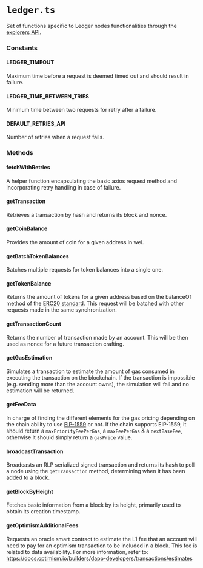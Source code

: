 # `ledger.ts`
Set of functions specific to Ledger nodes functionalities through the [explorers API](https://explorers.api.live.ledger.com/blockchain/v4/eth/docs/). 

### Constants

#### LEDGER_TIMEOUT
Maximum time before a request is deemed timed out and should result in failure.

#### LEDGER_TIME_BETWEEN_TRIES
Minimum time between two requests for retry after a failure.

#### DEFAULT_RETRIES_API
Number of retries when a request fails.

### Methods
#### fetchWithRetries
A helper function encapsulating the basic axios request method and incorporating retry handling in case of failure.

#### getTransaction
Retrieves a transaction by hash and returns its block and nonce.

#### getCoinBalance
Provides the amount of coin for a given address in wei.

#### getBatchTokenBalances
Batches multiple requests for token balances into a single one.

#### getTokenBalance
Returns the amount of tokens for a given address based on the balanceOf method of the [ERC20 standard](https://eips.ethereum.org/EIPS/eip-20). This request will be batched with other requests made in the same synchronization.

#### getTransactionCount
Returns the number of transaction made by an account. This will be then used as nonce for a future transaction crafting.

#### getGasEstimation
Simulates a transaction to estimate the amount of gas consumed in executing the transaction on the blockchain. If the transaction is impossible (e.g. sending more than the account owns), the simulation will fail and no estimation will be returned.

#### getFeeData
In charge of finding the different elements for the gas pricing depending on the chain ability to use [EIP-1559](https://eips.ethereum.org/EIPS/eip-1559) or not. If the chain supports EIP-1559, it should return a `maxPriorityFeePerGas`, a `maxFeePerGas` & a `nextBaseFee`, otherwise it should simply return a `gasPrice` value.

#### broadcastTransaction
Broadcasts an RLP serialized signed transaction and returns its hash to poll a node using the `getTransaction` method, determining when it has been added to a block.

#### getBlockByHeight
Fetches basic information from a block by its height, primarily used to obtain its creation timestamp.

#### getOptimismAdditionalFees
Requests an oracle smart contract to estimate the L1 fee that an account will need to pay for an optimism transaction to be included in a block. This fee is related to data availability. For more information, refer to: https://docs.optimism.io/builders/dapp-developers/transactions/estimates
